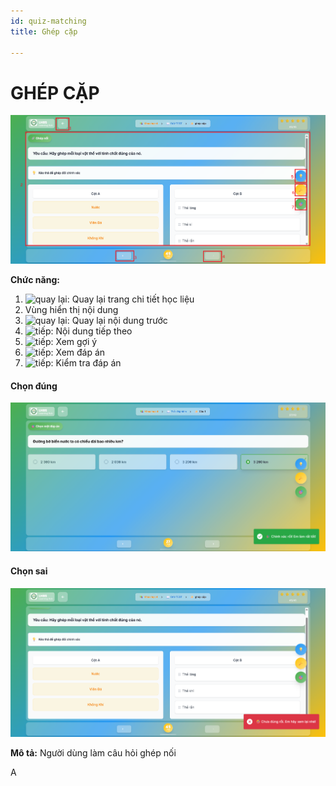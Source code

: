 ```yaml
---
id: quiz-matching
title: Ghép cặp

---
```


# GHÉP CẶP

![Trắc nghiệm đơn](/img/hoc-lieu-so/quiz-matching/ghep-cap.png)



__Chức năng:__
1. <img src="/docs-lms-hls/img/chung/back.png" alt="quay lại" width="50" />: Quay lại trang chi tiết học liệu
2. Vùng hiển thị nội dung
3. <img src="/docs-lms-hls/img/chung/back2.png" alt="quay lại" width="70" />: Quay lại nội dung trước
4. <img src="/docs-lms-hls/img/chung/next.png" alt="tiếp" width="70" />: Nội dung tiếp theo
5. <img src="/docs-lms-hls/img/hoc-lieu-so/quiz-single-choice/goi-y.png" alt="tiếp" width="50" />: Xem gợi ý
6. <img src="/docs-lms-hls/img/hoc-lieu-so/quiz-single-choice/dap-an.png" alt="tiếp" width="50" />: Xem đáp án
7. <img src="/docs-lms-hls/img/hoc-lieu-so/quiz-single-choice/kiem-tra.png" alt="tiếp" width="50" />: Kiểm tra đáp án

#### Chọn đúng
![Trắc nghiệm đơn](/img/hoc-lieu-so/quiz-single-choice/dung.png)

#### Chọn sai
![Trắc nghiệm đơn](/img/hoc-lieu-so/quiz-matching/sai.png)

__Mô tả:__ Người dùng làm câu hỏi ghép nối

A